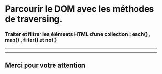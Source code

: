 <!-- footer: Copyright 2017 © Glenn ROLLAND – Reproduction interdite -->
<!-- page_number : true -->

<link rel="stylesheet" href="../../assets/style.css" />

# Parcourir le DOM avec les méthodes de traversing.

### Traiter et filtrer les éléments HTML d’une collection : each() , map() , filter() et not()

<!-- 06/06 Document -->

----

----

## Merci pour votre attention
